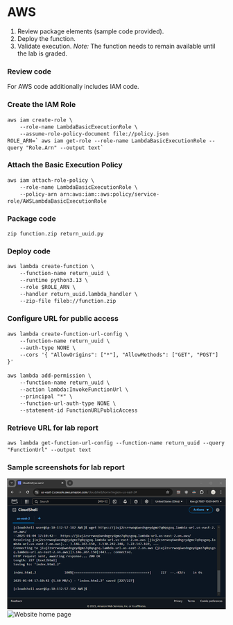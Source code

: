# AWS												
1.	Review package elements (sample code provided).
2.	Deploy the function.
3.	Validate execution.
*Note:* The function needs to remain available until the lab is graded.
### Review code
For AWS code additionally includes IAM code.
### Create the IAM Role
```
aws iam create-role \
    --role-name LambdaBasicExecutionRole \
    --assume-role-policy-document file://policy.json
ROLE_ARN=` aws iam get-role --role-name LambdaBasicExecutionRole --query "Role.Arn" --output text`
```
### Attach the Basic Execution Policy
```
aws iam attach-role-policy \
    --role-name LambdaBasicExecutionRole \
    --policy-arn arn:aws:iam::aws:policy/service-role/AWSLambdaBasicExecutionRole
```
### Package code
```
zip function.zip return_uuid.py
```
### Deploy code
```
aws lambda create-function \
    --function-name return_uuid \
    --runtime python3.13 \
    --role $ROLE_ARN \
    --handler return_uuid.lambda_handler \
    --zip-file fileb://function.zip
```
### Configure URL for public access
```
aws lambda create-function-url-config \
    --function-name return_uuid \
    --auth-type NONE \
    --cors '{ "AllowOrigins": ["*"], "AllowMethods": ["GET", "POST"] }'

aws lambda add-permission \
    --function-name return_uuid \
    --action lambda:InvokeFunctionUrl \
    --principal "*" \
    --function-url-auth-type NONE \
    --statement-id FunctionURLPublicAccess
```
### Retrieve URL for lab report
```
aws lambda get-function-url-config --function-name return_uuid --query "FunctionUrl" --output text
```
### Sample screenshots for lab report
![CLI screen capture](lab4-aws-cli.png)
![Website home page](lab4-aws-website.png)
